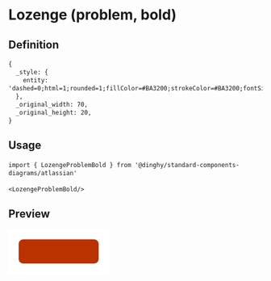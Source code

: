 # Lozenge (problem, bold)

## Definition

```
{
  _style: { 
    entity: 'dashed=0;html=1;rounded=1;fillColor=#BA3200;strokeColor=#BA3200;fontSize=12;align=center;fontStyle=1;strokeWidth=2;fontColor=#ffffff',
  },
  _original_width: 70,
  _original_height: 20,
}
```

## Usage

```
import { LozengeProblemBold } from '@dinghy/standard-components-diagrams/atlassian'

<LozengeProblemBold/>
```

## Preview

<img src="./lozenge-problem-bold.png" width="200"/>
